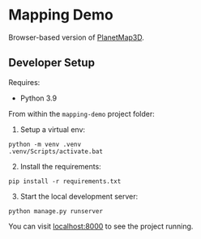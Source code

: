 # Mapping Demo

Browser-based version of
[PlanetMap3D](https://github.com/madbillyblack/Space_Engineers_Scripts/tree/master/PlanetMap_3D).


## Developer Setup

Requires:

* Python 3.9

From within the `mapping-demo` project folder:

1. Setup a virtual env:

```
python -m venv .venv
.venv/Scripts/activate.bat
```

2. Install the requirements:

```
pip install -r requirements.txt
```

3. Start the local development server:

```
python manage.py runserver
```

You can visit [localhost:8000](http://localhost:8000) to see the project
running.
